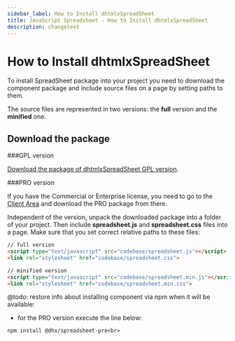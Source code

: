 ```yaml
---
sidebar_label: How to Install dhtmlxSpreadSheet
title: JavaScript Spreadsheet - How to Install dhtmlxSpreadSheet
description: changetext
---
```


# How to Install dhtmlxSpreadSheet


To install SpreadSheet package into your project you need to download the component package and include source files on a page by setting paths to them.  

The source files are represented in two versions: the **full** version and the **minified** one.


Download the package
---------------

###GPL version

[Download the package of dhtmlxSpreadSheet GPL version](https://dhtmlx.com/docs/products/dhtmlxSpreadsheet/download.shtml). 


###PRO version

If you have the Commercial or Enterprise license, you need to go to the [Client Area](https://dhtmlx.com/clients/) and download the PRO package from there.

Independent of the version, unpack the downloaded package into a folder of your project. 
Then include **spreadsheet.js** and **spreadsheet.css** files into a page. Make sure that you set correct relative paths to these files:

~~~html
// full version
<script type="text/javascript" src="codebase/spreadsheet.js"></script>  
<link rel="stylesheet" href="codebase/spreadsheet.css">

// minified version
<script type="text/javascript" src="codebase/spreadsheet.min.js"></script>  
<link rel="stylesheet" href="codebase/spreadsheet.min.css">
~~~


@todo:
restore info about installing component via npm when it will be available:<br>
- for the PRO version execute the line below:<br>

~~~bash<br>
npm install @dhx/spreadsheet-pro<br>
~~~
